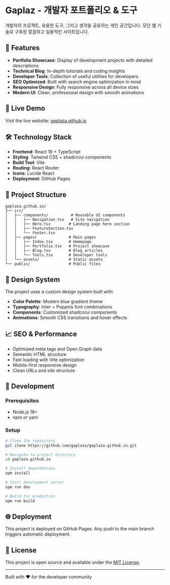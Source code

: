 # Gaplaz - 개발자 포트폴리오 & 도구

개발자의 프로젝트, 유용한 도구, 그리고 생각을 공유하는 개인 공간입니다. 모던 웹 기술로 구축된 깔끔하고 실용적인 사이트입니다.

## 🌟 Features

- **Portfolio Showcase**: Display of development projects with detailed descriptions
- **Technical Blog**: In-depth tutorials and coding insights
- **Developer Tools**: Collection of useful utilities for developers
- **SEO Optimized**: Built with search engine optimization in mind
- **Responsive Design**: Fully responsive across all device sizes
- **Modern UI**: Clean, professional design with smooth animations

## 🚀 Live Demo

Visit the live website: [gaplaza.github.io](https://gaplaza.github.io)

## 🛠️ Technology Stack

- **Frontend**: React 18 + TypeScript
- **Styling**: Tailwind CSS + shadcn/ui components
- **Build Tool**: Vite
- **Routing**: React Router
- **Icons**: Lucide React
- **Deployment**: GitHub Pages

## 📁 Project Structure

```
gaplaza.github.io/
├── src/
│   ├── components/          # Reusable UI components
│   │   ├── Navigation.tsx   # Site navigation
│   │   ├── Hero.tsx        # Landing page hero section
│   │   ├── FeatureSection.tsx
│   │   └── Footer.tsx
│   ├── pages/              # Main pages
│   │   ├── Index.tsx       # Homepage
│   │   ├── Portfolio.tsx   # Project showcase
│   │   ├── Blog.tsx        # Blog articles
│   │   └── Tools.tsx       # Developer tools
│   └── assets/             # Static assets
└── public/                 # Public files
```

## 🎨 Design System

The project uses a custom design system built with:
- **Color Palette**: Modern blue gradient theme
- **Typography**: Inter + Poppins font combinations  
- **Components**: Customized shadcn/ui components
- **Animations**: Smooth CSS transitions and hover effects

## 📈 SEO & Performance

- Optimized meta tags and Open Graph data
- Semantic HTML structure
- Fast loading with Vite optimization
- Mobile-first responsive design
- Clean URLs and site structure

## 🔧 Development

### Prerequisites
- Node.js 18+ 
- npm or yarn

### Setup
```bash
# Clone the repository
git clone https://github.com/gaplaza/gaplaza.github.io.git

# Navigate to project directory
cd gaplaza.github.io

# Install dependencies
npm install

# Start development server
npm run dev

# Build for production
npm run build
```

## 🌐 Deployment

This project is deployed on GitHub Pages. Any push to the main branch triggers automatic deployment.

## 📄 License

This project is open source and available under the [MIT License](LICENSE).

---

Built with ❤️ for the developer community
